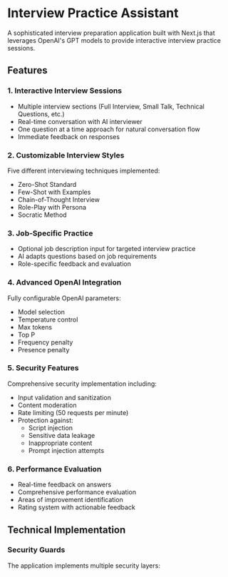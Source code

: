 # Interview Practice Assistant

A sophisticated interview preparation application built with Next.js that leverages OpenAI's GPT models to provide interactive interview practice sessions.

## Features

### 1. Interactive Interview Sessions

- Multiple interview sections (Full Interview, Small Talk, Technical Questions, etc.)
- Real-time conversation with AI interviewer
- One question at a time approach for natural conversation flow
- Immediate feedback on responses

### 2. Customizable Interview Styles

Five different interviewing techniques implemented:

- Zero-Shot Standard
- Few-Shot with Examples
- Chain-of-Thought Interview
- Role-Play with Persona
- Socratic Method

### 3. Job-Specific Practice

- Optional job description input for targeted interview practice
- AI adapts questions based on job requirements
- Role-specific feedback and evaluation

### 4. Advanced OpenAI Integration

Fully configurable OpenAI parameters:

- Model selection
- Temperature control
- Max tokens
- Top P
- Frequency penalty
- Presence penalty

### 5. Security Features

Comprehensive security implementation including:

- Input validation and sanitization
- Content moderation
- Rate limiting (50 requests per minute)
- Protection against:
  - Script injection
  - Sensitive data leakage
  - Inappropriate content
  - Prompt injection attempts

### 6. Performance Evaluation

- Real-time feedback on answers
- Comprehensive performance evaluation
- Areas of improvement identification
- Rating system with actionable feedback

## Technical Implementation

### Security Guards

The application implements multiple security layers:
